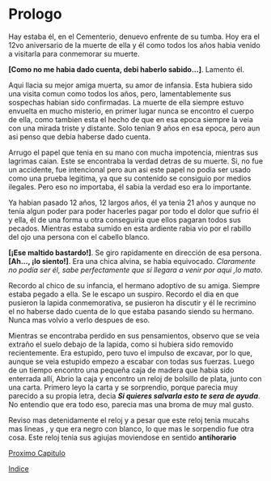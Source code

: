 # Prologo

Hay estaba él, en el Cementerio, denuevo enfrente de su tumba. Hoy era el 12vo aniversario de la muerte de ella y él como todos los años habia venido a visitarla para conmemorar su muerte.

**\[Como no me habia dado cuenta, debi haberlo sabido...\]**. Lamento él.
	
Aqui llacia su mejor amiga muerta, su amor de infansia. Esta hubiera sido una visita comun como todos los años, pero, lamentablemente sus sospechas habian sido confirmadas. La muerte de ella siempre estuvo envuelta en mucho misterio, en primer lugar nunca se encontro el cuerpo de ella, como tambien esta el hecho de que en esa epoca siempre la veia con una mirada triste y distante. Solo tenian 9 años en esa epoca, pero aun asi penso que debia haberse dado cuenta.

Arrugo el papel que tenia en su mano con mucha impotencia, mientras sus lagrimas caian. Este se encontraba la verdad detras de su muerte. Si, no fue un accidente, fue intencional pero aun asi este papel no podia ser usado como una prueba legitima, ya que su contenido se consiguio por medios ilegales. Pero eso no importaba, él sabia la verdad eso era lo importante.

Ya habian pasado 12 años, 12 largos años, él ya tenia 21 años y aunque no tenia algun poder para poder hacerles pagar por todo el dolor que sufrio él y ella, él de una forma u otra conseguiria que ellos pagaran todos sus pecados. Mientras estaba sumido en esta ardiente rabia vio por el rabillo del ojo una persona con el cabello blanco.

**\[¡Ese maltido bastardo!\]**. Se giro rapidamente en dirección de esa persona. **\[Ah..., ¡lo siento!\]**. Era una chica alvina, se habia equivocado. *Claramente no podia ser él, sabe perfectamente que si llegara a venir por aqui ,lo mato*.

Recordo al chico de su infancia, el hermano adoptivo de su amiga. Siempre estaba pegado a ella. Se le escapo un suspiro. Recordo el dia en que pusieron la lapida conmemorativa, se pusieron ha discutir y él le recrimino el no haberse dado cuenta de lo que estaba pasando siendo su hermano. Nunca mas volvio a verlo despues de eso.

Mientras se encontraba perdido en sus pensamientos, observo que se veia extraño el suelo debajo de la lapida, como si hubiera sido removido recientemente. Era estupido, pero tuvo el impulso de excavar, por lo que, aunque se veia estupido empezo a escabar con todas sus fuerzas. Luego de un tiempo encontro una pequeña caja de madera que habia sido enterrada allí, Abrio la caja y encontro un reloj de bolsillo de plata, junto con una carta. Primero leyo la carta y se sorprendio, porque parecia muy parecido a su propia letra, decia ***Si quieres salvarla esto te sera de ayuda***. No entendio que era todo eso, parecia mas una broma de muy mal gusto.

Reviso mas detenidamente el reloj y a pesar que este reloj tenia mucahs mas lineas , y que era negro con blanco, lo que mas le sorpendio fue otra cosa. Este reloj tenia sus agiujas moviendose en sentido **antihorario**

[Proximo Capitulo](./CH01.md)

[Indice](../Index.md)
